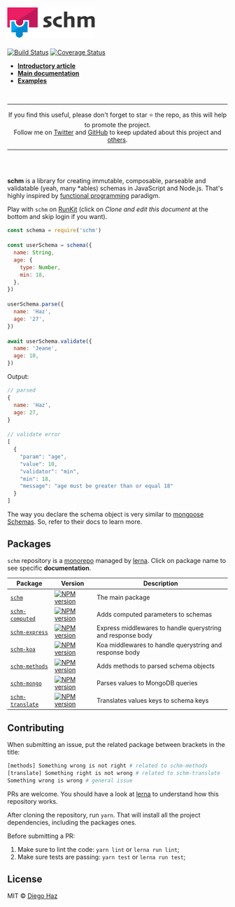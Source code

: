 # <img src="logo/logo.svg" width="200">

[![Build Status](https://img.shields.io/travis/diegohaz/schm/master.svg?style=flat-square)](https://travis-ci.org/diegohaz/schm) [![Coverage Status](https://img.shields.io/codecov/c/github/diegohaz/schm/master.svg?style=flat-square)](https://codecov.io/gh/diegohaz/schm/branch/master)

- [**Introductory article**](https://medium.freecodecamp.org/how-to-write-powerful-schemas-in-javascript-490da6233d37)
- [**Main documentation**](packages/schm#readme)
- [**Examples**](https://runkit.com/diegohaz/schm)

<br>
<hr>
<p align="center">
If you find this useful, please don't forget to star ⭐️ the repo, as this will help to promote the project.<br>
Follow me on <a href="https://twitter.com/diegohaz">Twitter</a> and <a href="https://github.com/diegohaz">GitHub</a> to keep updated about this project and <a href="https://github.com/diegohaz?tab=repositories">others</a>.
</p>
<hr>
<br><br>

**schm** is a library for creating immutable, composable, parseable and validatable (yeah, many *ables) schemas in JavaScript and Node.js. That's highly inspired by [functional programming](https://en.wikipedia.org/wiki/Functional_programming) paradigm.

Play with `schm` on [RunKit](https://runkit.com/diegohaz/schm) (click on *Clone and edit this document* at the bottom and skip login if you want).

```js
const schema = require('schm')

const userSchema = schema({
  name: String,
  age: {
    type: Number,
    min: 18,
  },
})

userSchema.parse({
  name: 'Haz',
  age: '27',
})

await userSchema.validate({
  name: 'Jeane',
  age: 10,
})
```

Output:
```js
// parsed
{
  name: 'Haz',
  age: 27,
}

// validate error
[
  {
    "param": "age",
    "value": 10,
    "validator": "min",
    "min": 18,
    "message": "age must be greater than or equal 18"
  }
]
```

The way you declare the schema object is very similar to [mongoose Schemas](http://mongoosejs.com/docs/guide.html). So, refer to their docs to learn more.

## Packages

`schm` repository is a [monorepo](https://danluu.com/monorepo/) managed by [lerna](https://github.com/lerna/lerna). Click on package name to see specific **documentation**.

| Package | Version | Description |
|---|---|---|
| [`schm`](packages/schm) | [![NPM version](https://img.shields.io/npm/v/schm.svg?style=flat-square)](https://npmjs.org/package/schm) | The main package |
| [`schm-computed`](packages/schm-computed) | [![NPM version](https://img.shields.io/npm/v/schm-computed.svg?style=flat-square)](https://npmjs.org/package/schm-computed) | Adds computed parameters to schemas |
| [`schm-express`](packages/schm-express) | [![NPM version](https://img.shields.io/npm/v/schm-express.svg?style=flat-square)](https://npmjs.org/package/schm-express) | Express middlewares to handle querystring and response body |
| [`schm-koa`](packages/schm-koa) | [![NPM version](https://img.shields.io/npm/v/schm-koa.svg?style=flat-square)](https://npmjs.org/package/schm-koa) | Koa middlewares to handle querystring and response body |
| [`schm-methods`](packages/schm-methods) | [![NPM version](https://img.shields.io/npm/v/schm-methods.svg?style=flat-square)](https://npmjs.org/package/schm-methods) | Adds methods to parsed schema objects |
| [`schm-mongo`](packages/schm-mongo) | [![NPM version](https://img.shields.io/npm/v/schm-mongo.svg?style=flat-square)](https://npmjs.org/package/schm-mongo) | Parses values to MongoDB queries |
| [`schm-translate`](packages/schm-translate) | [![NPM version](https://img.shields.io/npm/v/schm-translate.svg?style=flat-square)](https://npmjs.org/package/schm-translate) | Translates values keys to schema keys |

## Contributing

When submitting an issue, put the related package between brackets in the title:

```sh
[methods] Something wrong is not right # related to schm-methods
[translate] Something right is not wrong # related to schm-translate
Something wrong is wrong # general issue
```

PRs are welcome. You should have a look at [lerna](https://github.com/lerna/lerna) to understand how this repository works.

After cloning the repository, run `yarn`. That will install all the project dependencies, including the packages ones.

Before submitting a PR:

1. Make sure to lint the code: `yarn lint` or `lerna run lint`;
2. Make sure tests are passing: `yarn test` or `lerna run test`;

## License

MIT © [Diego Haz](https://github.com/diegohaz)
